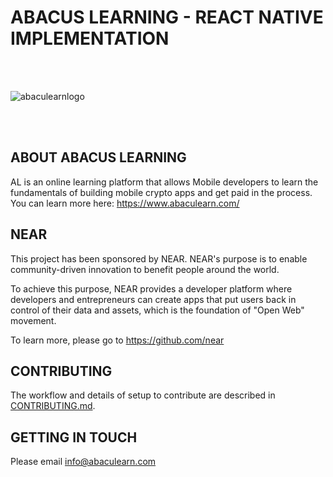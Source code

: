 # ABACUS LEARNING - REACT NATIVE IMPLEMENTATION

<br />
<br />

![abaculearnlogo](https://user-images.githubusercontent.com/9660292/154821895-36c1af35-5987-4625-a60e-cdc00a2756f4.svg)

<br />
<br />


## ABOUT ABACUS LEARNING

AL is an online learning platform that allows Mobile developers to learn the fundamentals of building mobile crypto apps and get paid in the process. You can learn more here: https://www.abaculearn.com/ 


## NEAR

This project has been sponsored by NEAR. NEAR's purpose is to enable community-driven innovation to benefit people around the world.

To achieve this purpose, NEAR provides a developer platform where developers and entrepreneurs can create apps that put users back in control of their data and assets, which is the foundation of "Open Web" movement.

To learn more, please go to https://github.com/near

## CONTRIBUTING

The workflow and details of setup to contribute are described in [CONTRIBUTING.md](CONTRIBUTING.md).

## GETTING IN TOUCH

Please email info@abaculearn.com 
